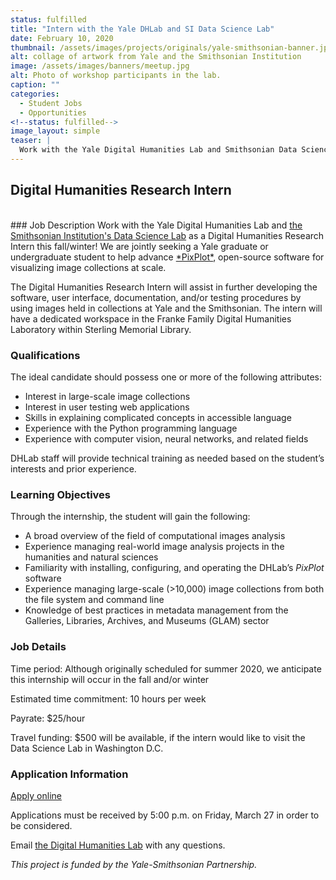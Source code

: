 ```yaml
---
status: fulfilled
title: "Intern with the Yale DHLab and SI Data Science Lab"
date: February 10, 2020
thumbnail: /assets/images/projects/originals/yale-smithsonian-banner.jpg
alt: collage of artwork from Yale and the Smithsonian Institution
image: /assets/images/banners/meetup.jpg
alt: Photo of workshop participants in the lab.
caption: ""
categories:
  - Student Jobs
  - Opportunities
<!--status: fulfilled-->
image_layout: simple
teaser: |
  Work with the Yale Digital Humanities Lab and Smithsonian Data Science Lab as a Digital Humanities Research Intern this fall/winter! We are jointly seeking a Yale graduate or undergraduate student to help advance PixPlot, open-source software for visualizing image collections at scale.
---
```


## Digital Humanities Research Intern  
<br>
### Job Description
Work with the Yale Digital Humanities Lab and <a href='https://datascience.si.edu/' target='_blank'>the Smithsonian Institution's Data Science Lab</a> as a Digital Humanities Research Intern this fall/winter! We are jointly seeking a Yale graduate or undergraduate student to help advance <a href='https://dhlab.yale.edu/projects/pixplot/' target='_blank'>*PixPlot*</a>, open-source software for visualizing image collections at scale.

The Digital Humanities Research Intern will assist in further developing the software, user interface, documentation, and/or testing procedures by using images held in collections at Yale and the Smithsonian. The intern will have a dedicated workspace in the Franke Family Digital Humanities Laboratory within Sterling Memorial Library.

### Qualifications
The ideal candidate should possess one or more of the following attributes:

- Interest in large-scale image collections
- Interest in user testing web applications
- Skills in explaining complicated concepts in accessible language
- Experience with the Python programming language
- Experience with computer vision, neural networks, and related fields

DHLab staff will provide technical training as needed based on the student’s interests and prior experience.

### Learning Objectives
Through the internship, the student will gain the following:

- A broad overview of the field of computational images analysis
- Experience managing real-world image analysis projects in the humanities and natural sciences
- Familiarity with installing, configuring, and operating the DHLab’s *PixPlot* software
- Experience managing large-scale (>10,000) image collections from both the file system and command line
- Knowledge of best practices in metadata management from the Galleries, Libraries, Archives, and Museums (GLAM) sector


### Job Details
Time period: Although originally scheduled for summer 2020, we anticipate this internship will occur in the fall and/or winter

Estimated time commitment: 10 hours per week

Payrate: $25/hour

Travel funding: $500 will be available, if the intern would like to visit the Data Science Lab in Washington D.C.

### Application Information
<a href='https://yalesurvey.ca1.qualtrics.com/jfe/form/SV_3xhURqRYV7MAZb7' target='_blank'>Apply online</a>

Applications must be received by 5:00 p.m. on Friday, March 27 in order to be considered.

Email [the Digital Humanities Lab](mailto:dhlab@yale.edu) with any questions.

*This project is funded by the Yale-Smithsonian Partnership.*
